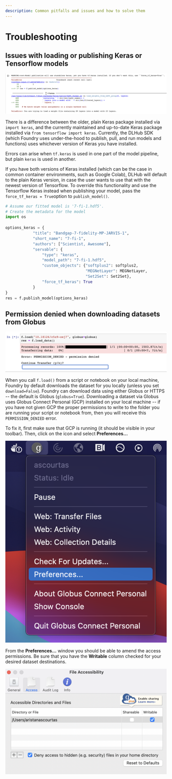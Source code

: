 ```yaml
---
description: Common pitfalls and issues and how to solve them
---
```


# Troubleshooting

## Issues with loading or publishing Keras or Tensorflow models

![A common error that arises when there is a Keras or Tensorflow version mismatch](../.gitbook/assets/screen-shot-2021-07-15-at-10.05.40-am.png)

There is a difference between the older, plain Keras package installed via `import keras`, and the currently maintained and up-to-date Keras package installed via `from tensorflow import keras`. Currently, the DLHub SDK (which Foundry uses under-the-hood to publish, pull, and run models and functions) uses whichever version of Keras you have installed.

Errors can arise when `tf.keras` is used in one part of the model pipeline, but plain `keras` is used in another.

If you have both versions of Keras installed (which can be the case in common container environments, such as Google Colab), DLHub will default to the plain Keras version, in case the user wants to use that with the newest version of Tensorflow. To override this functionality and use the Tensorflow Keras instead when publishing your model, pass the `force_tf_keras = True`option to `publish_model()`.

```python
# Assume our fitted model is '7-fi-1.hdf5'.
# Create the metadata for the model
import os

options_keras = {
            "title": "Bandgap-7-fidelity-MP-JARVIS-1",
            "short_name": "7-fi-1",
            "authors": ["Scientist, Awesome"],
            "servable": {
                "type": "keras",
                "model_path": "7-fi-1.hdf5",
                "custom_objects": {"softplus2": softplus2, 
                                   "MEGNetLayer": MEGNetLayer,
                                   "Set2Set": Set2Set},
                "force_tf_keras": True
            }
}
res = f.publish_model(options_keras)
```

## Permission denied when downloading datasets from Globus

![A Globus PERMISSION\_DENIED error that occurs when a user tries to load() a dataset locally with globus=True.](<../.gitbook/assets/Screen Shot 2022-01-24 at 12.13.16 PM.png>)

When you call `f.load()` from a script or notebook on your local machine, Foundry by default downloads the dataset for you locally (unless you set `download=False`). Foundry can download data using either Globus or HTTPS -- the default is Globus (`globus=True`). Downloading a dataset via Globus uses Globus Connect Personal (GCP) installed on your local machine -- if you have not given GCP the proper permissions to write to the folder you are running your script or notebook from, then you will receive this `PERMISSION_DENIED` error.

To fix it, first make sure that GCP is running (it should be visible in your toolbar). Then, click on the icon and select **Preferences...**&#x20;

![Example of locating GCP in the toolbar and navigating to Preferences... on MacOS](<../.gitbook/assets/Screen Shot 2022-01-28 at 2.42.07 PM.png>)

From the **Preferences...** window you should be able to amend the access permissions. Be sure that you have the **Writable** column checked for your desired dataset destinations.

![Example Preferences... window with the Access tab selected to amend GCP permissions on MacOS. Add directory paths as needed to include destinations where you will be running code that uses Foundry. ](<../.gitbook/assets/Screen Shot 2022-01-28 at 2.39.02 PM.png>)

